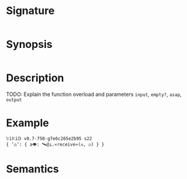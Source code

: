 # Signature
```vikid-signature
```

# Synopsis
```vikid-synopsis
```

# Description
TODO: Explain the function overload and parameters `input`, `empty?`, `asap`, `output`

# Example
```vikid-script
𝕍i𝕂i𝔻 v0.7-750-g7e6c265e2b95 s22
{ ‘⌂’: { a👁: 🛰️@⊥.«receive»(☒, ☑) } }
```




# Semantics
